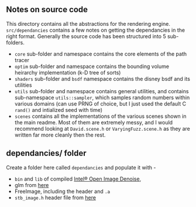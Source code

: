 ## Notes on source code

This directory contains all the abstractions for the rendering engine. `src/dependancies` contains a few notes on getting the dependancies in the right format. Generally the source code has been structured into 5 sub-folders. 

* `core` sub-folder and namespace contains the core elements of the path tracer
* `optim` sub-folder and namespace contains the bounding volume heirarchy implementation (k-D tree of sorts)
* `shaders` sub-folder and `bsdf` namespace contains the disney bsdf and its utilities
* `utils` sub-folder and namespace contains general utilities, and contains sub-namespace `utils::sampler`, which samples random numbers within various domains (can use PRNG of choice, but I just used the default C `rand()` and intialized seed with time)
* `scenes` contains all the implementations of the various scenes shown in the main readme. Most of them are extremely messy, and I would recommend looking at `David.scene.h` or `VaryingFuzz.scene.h` as they are written far more cleanly then the rest.   

## dependancies/ folder 
Create a folder here called `dependancies` and populate it with - 
* `bin` and `lib` of compiled [Intel® Open Image Denoise](https://www.openimagedenoise.org/), 
* glm from [here](https://github.com/g-truc/glm)
* FreeImage, including the header and `.a`
* `stb_image.h` header file from [here](https://github.com/nothings/stb/blob/master/stb_image.h) 
